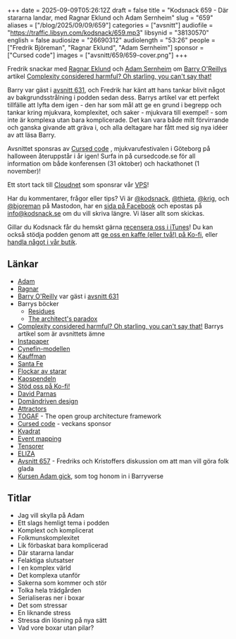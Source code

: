 +++
date = 2025-09-09T05:26:12Z
draft = false
title = "Kodsnack 659 - Där stararna landar, med Ragnar Eklund och Adam Sernheim"
slug = "659"
aliases = ["/blog/2025/09/09/659"]
categories = ["avsnitt"]
audiofile = "https://traffic.libsyn.com/kodsnack/659.mp3"
libsynid = "38130570"
english = false
audiosize = "26690312"
audiolength = "53:26"
people = ["Fredrik Björeman", "Ragnar Eklund", "Adam Sernheim"]
sponsor = ["Cursed code"]
images = ["avsnitt/659/659-cover.png"]
+++

Fredrik snackar med [Ragnar Eklund](https://www.linkedin.com/in/ragnar-eklund/) och [Adam Sernheim](https://www.linkedin.com/in/adam-sernheim/) om [Barry O'Reillys](https://www.linkedin.com/in/barry-o-reilly-b924657/?originalSubdomain=se) artikel [Complexity considered harmful? Oh starling, you can't say that!](https://www.linkedin.com/pulse/complexity-considered-harmful-barry-o-reilly-ylzwf/)

Barry var gäst i [avsnitt 631](https://kodsnack.se/631/), och Fredrik har känt att hans tankar blivit något av bakgrundsstrålning i podden sedan dess. Barrys artikel var ett perfekt tillfälle att lyfta dem igen - den har som mål att ge en grund i begrepp och tankar kring mjukvara, komplexitet, och saker - mjukvara till exempel! - som inte är komplexa utan bara komplicerade. Det kan vara både milt förvirrande och ganska givande att gräva i, och alla deltagare har fått med sig nya idéer av att läsa Barry.

Avsnittet sponsras av [Cursed code](https://www.cursedcode.se/) , mjukvarufestivalen i Göteborg på halloween återuppstår i år igen! Surfa in på cursedcode.se för all information om både konferensen (31 oktober) och hackathonet (1 november)!

Ett stort tack till [Cloudnet](https://www.cloudnet.se) som sponsrar vår [VPS](https://en.wikipedia.org/wiki/Virtual_private_server)!

Har du kommentarer, frågor eller tips? Vi är [@kodsnack](https://social.podsnack.se/@kodsnack), [@thieta](https://6510.nu/@thieta), [@krig](https://6510.nu/@krig), och [@bjoreman](https://toot.cafe/@bjoreman) på Mastodon, har en [sida på Facebook](https://www.facebook.com/) och epostas på [info@kodsnack.se](mailto:info@kodsnack.se) om du vill skriva längre. Vi läser allt som skickas.

Gillar du Kodsnack får du hemskt gärna [recensera oss i iTunes](https://itunes.apple.com/se/podcast/kodsnack/id561631498?l=en)! Du kan också stödja podden genom att <a href="https://ko-fi.com/kodsnack" rel="payment">ge oss en kaffe (eller två!) på Ko-fi</a>, eller [handla något i vår butik](https://shop.spreadshirt.se/kodsnack/).

## Länkar
* [Adam](https://www.linkedin.com/in/adam-sernheim/)
* [Ragnar](https://www.linkedin.com/in/ragnar-eklund/)
* [Barry O'Reilly](https://www.linkedin.com/in/barry-o-reilly-b924657/?originalSubdomain=se) var gäst i [avsnitt 631](https://kodsnack.se/631/)
* Barrys böcker
	* [Residues](https://leanpub.com/residuality)
	* [The architect's paradox](https://leanpub.com/architectsparadox)
* [Complexity considered harmful? Oh starling, you can't say that!](https://www.linkedin.com/pulse/complexity-considered-harmful-barry-o-reilly-ylzwf/) Barrys artikel som är avsnittets ämne
* [Instapaper](https://en.wikipedia.org/wiki/Instapaper)
* [Cynefin-modellen](https://en.wikipedia.org/wiki/Cynefin_framework)
* [Kauffman](https://en.wikipedia.org/wiki/Stuart_Kauffman)
* [Santa Fe](https://www.santafe.edu/)
* [Flockar av starar](https://en.wikipedia.org/wiki/Swarm_behaviour)
* [Kaospendeln](https://en.wikipedia.org/wiki/Double_pendulum)
* [Stöd oss på Ko-fi!](https://ko-fi.com/kodsnack)
* [David Parnas](https://en.wikipedia.org/wiki/David_Parnas)
* [Domändriven design](https://en.wikipedia.org/wiki/Domain-driven_design)
* [Attractors](http://www.calresco.org/attract.htm)
* [TOGAF](https://en.wikipedia.org/wiki/The_Open_Group_Architecture_Framework) - The open group architecture framework 
* [Cursed code](https://www.cursedcode.se/) - veckans sponsor
* [Kvadrat](https://www.kvadrat.se/)
* [Event mapping](https://www.ibm.com/docs/sv/qradar-on-cloud?topic=qradar-event-mapping)
* [Tensorer](https://en.wikipedia.org/wiki/Tensor)
* [ELIZA](https://en.wikipedia.org/wiki/ELIZA)
* [Avsnitt 657](https://kodsnack.se/657/) - Fredriks och Kristoffers diskussion om att man vill göra folk glada
* [Kursen Adam gick](https://www.dfkompetens.se/utbildning/Introduction-to-Modern-Architecture), som tog honom in i Barryverse

## Titlar
* Jag vill skylla på Adam
* Ett slags hemligt tema i podden
* Komplext och komplicerat
* Folkmunskomplexitet
* Lik förbaskat bara komplicerad
* Där stararna landar
* Felaktiga slutsatser
* I en komplex värld
* Det komplexa utanför
* Sakerna som kommer och stör
* Tolka hela trädgården
* Serialiseras ner i boxar
* Det som stressar
* En liknande stress
* Stressa din lösning på nya sätt
* Vad vore boxar utan pilar?